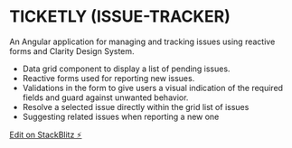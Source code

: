 # TICKETLY (ISSUE-TRACKER)

An Angular application for managing and tracking issues using reactive forms and Clarity Design System.
* Data grid component to display a list of pending issues. 
* Reactive forms used for reporting new issues. 
* Validations in the form to give users a visual indication of the required fields and guard against unwanted behavior.
* Resolve a selected issue directly within the grid list of issues
* Suggesting related issues when reporting a new one


[Edit on StackBlitz ⚡️](https://stackblitz.com/edit/node-zwpiml)
